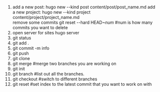 1. add a new post:
hugo new --kind post content/post/post_name.md
   add a new project:
hugo new --kind project content/project/project_name.md    
   remove some commits
git reset --hard HEAD~$num$ #num is how many commits you want to delete
2. open server for sites
hugo server
3. git status
4. git add .
5. git commit -m info
6. git push
7. git clone
8. git merge		#merge two branches you are working on
9. git init
10. git branch 		#list out all the branches.
11. git checkout 	#switch to different branches
12. git reset		#set index to the latest commit that you want to work on with
